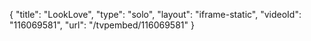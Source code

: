 {
    "title": "LookLove",
    "type": "solo",
    "layout": "iframe-static",
    "videoId": "116069581",
    "url": "\/tvpembed\/116069581"
}